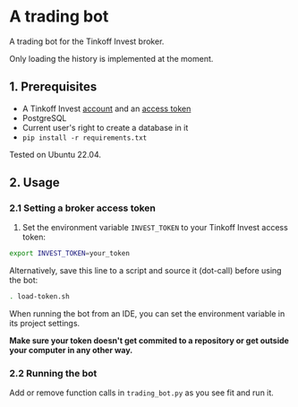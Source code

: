 # A trading bot

A trading bot for the Tinkoff Invest broker.

Only loading the history is implemented at the moment.

## 1. Prerequisites
* A Tinkoff Invest [account](https://tinkoff.ru/invest) and an [access token](https://tinkoff.github.io/investAPI/token)
* PostgreSQL
* Current user's right to create a database in it
* `pip install -r requirements.txt`

Tested on Ubuntu 22.04.

## 2. Usage

### 2.1 Setting a broker access token 
1. Set the environment variable `INVEST_TOKEN` to your Tinkoff Invest access token:
```bash
export INVEST_TOKEN=your_token
```
Alternatively, save this line to a script and source it (dot-call) before using the bot:
```bash
. load-token.sh
```
When running the bot from an IDE, you can set the environment variable in its project settings.

**Make sure your token doesn't get commited to a repository or get outside your computer in any other way.**

### 2.2 Running the bot

Add or remove function calls in `trading_bot.py` as you see fit and run it.